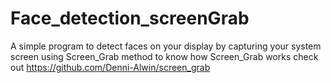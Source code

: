 # Face_detection_screenGrab

A simple program to detect faces on your display by capturing your system screen using Screen_Grab method to know how Screen_Grab works check out https://github.com/Denni-Alwin/screen_grab
